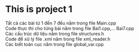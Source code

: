 # This is project 1
Tất cả các bài từ 1 đến 7 đều nằm trong file Main.cpp  
Code thực thi cho từng bài nằm trong file Bai1.cpp,... Bai7.cpp  
Các cấu trúc dữ liệu nằm trong file structures.h  
Code để xử lý file .xml năm trong file xml_reader.h  
Các biết toàn cục nằm trong file global_var.cpp  
